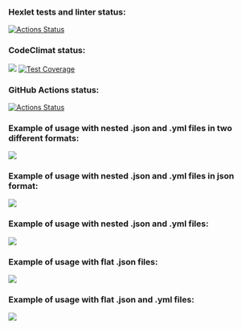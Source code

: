 ### Hexlet tests and linter status:
[![Actions Status](https://github.com/fedotovarita/frontend-project-lvl2/workflows/hexlet-check/badge.svg)](https://github.com/fedotovarita/frontend-project-lvl2/actions)

### CodeClimat status:
<a href="https://codeclimate.com/github/codeclimate/codeclimate/maintainability"><img src="https://api.codeclimate.com/v1/badges/a99a88d28ad37a79dbf6/maintainability" /></a>
[![Test Coverage](https://api.codeclimate.com/v1/badges/a99a88d28ad37a79dbf6/test_coverage)](https://codeclimate.com/github/fedotovarita/frontend-project-lvl2/test_coverage)

### GitHub Actions status:
[![Actions Status](https://github.com/fedotovarita/frontend-project-lvl2/workflows/GitHub%20Actions/badge.svg)](https://github.com/fedotovarita/frontend-project-lvl2/actions)

###  Example of usage with nested .json and .yml files in two different formats:
<a href="https://asciinema.org/a/ue6NEi6G6Vi2GKsXvZ7rQrms1" target="_blank"><img src="https://asciinema.org/a/ue6NEi6G6Vi2GKsXvZ7rQrms1.svg" /></a>

### Example of usage with nested .json and .yml files in json format:
<a href="https://asciinema.org/a/CEnEVCbxDahB8Zu50appVJZ6r" target="_blank"><img src="https://asciinema.org/a/CEnEVCbxDahB8Zu50appVJZ6r.svg" /></a>

### Example of usage with nested .json and .yml files:
<a href="https://asciinema.org/a/1CfYSI68SUw33dazrZvAZOUPv" target="_blank"><img src="https://asciinema.org/a/1CfYSI68SUw33dazrZvAZOUPv.svg" /></a>

### Example of usage with flat .json files:
<a href="https://asciinema.org/a/AUzPcMMAYMFUE2VBbvLQ89a7h" target="_blank"><img src="https://asciinema.org/a/AUzPcMMAYMFUE2VBbvLQ89a7h.svg" /></a>

### Example of usage with flat .json and .yml files:
<a href="https://asciinema.org/a/Vdr0ksMuBtxCkLxC13taqdnl0" target="_blank"><img src="https://asciinema.org/a/Vdr0ksMuBtxCkLxC13taqdnl0.svg" /></a>

